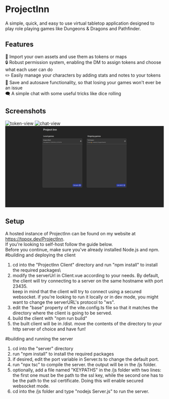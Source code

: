 # ProjectInn
A simple, quick, and easy to use virtual tabletop application designed to play role playing games like Dungeons & Dragons and Pathfinder.

## Features
🎨 Import your own assets and use them as tokens or maps\
🔒 Robust permission system, enabling the DM to assign tokens and choose what each user can do\
✏️ Easily manage your characters by adding stats and notes to your tokens\
💾 Save and autosave functionality, so that losing your games won't ever be an issue\
🗨 A simple chat with some useful tricks like dice rolling

## Screenshots
![token-view](deliverables/screenshots/TokenView.png)
![chat-view](deliverables/screenshots/ChatView.png)
![lobby-view](deliverables/screenshots/LobbyView.png)

## Setup
A hosted instance of ProjectInn can be found on my website at https://topox.dev/ProjectInn. \
If you're looking to self-host follow the guide below.\
Before you continue, make sure you've already installed Node.js and npm.
#building and deploying the client
1. cd into the "ProjectInn Client" directory and run "npm install" to install the required packages\
2. modify the serverUrl in Client.vue according to your needs. By default, the client will try connecting to a server on the same hostname with port 23435.\
keep in mind that the client will try to connect using a secured websocket. if you're looking to run it locally or in dev mode, you might want to change the serverURL's protocol to "ws".
3. edit the "base" property of the vite.config.ts file so that it matches the directory where the client is going to be served.
4. build the client with "npm run build"
5. the built client will be in /dist. move the contents of the directory to your http server of choice and have fun!
   
#building and running the server
1. cd into the "server" directory
2. run "npm install" to install the required packages
3. if desired, edit the port variable in Server.ts to change the default port.
4. run "npx tsc" to compile the server. the output will be in the /js folder.
5. optionally, add a file named "KEYPATHS" in the /js folder with two lines: the first one must be the path to the ssl key, while the second one has to be the path to the ssl certificate. Doing this will enable secured websocket mode.
6. cd into the /js folder and type "nodejs Server.js" to run the server.


